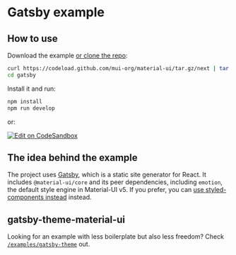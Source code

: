 # Gatsby example

## How to use

Download the example [or clone the repo](https://github.com/mui-org/material-ui):

```sh
curl https://codeload.github.com/mui-org/material-ui/tar.gz/next | tar -xz --strip=2  material-ui-next/examples/gatsby
cd gatsby
```

Install it and run:

```sh
npm install
npm run develop
```

or:

[![Edit on CodeSandbox](https://codesandbox.io/static/img/play-codesandbox.svg)](https://codesandbox.io/s/github/mui-org/material-ui/tree/master/examples/gatsby)

## The idea behind the example

The project uses [Gatsby](https://github.com/gatsbyjs/gatsby), which is a static site generator for React. It includes `@material-ui/core` and its peer dependencies, including `emotion`, the default style engine in Material-UI v5. If you prefer, you can [use styled-components instead](https://next.material-ui.com/guides/interoperability/#styled-components) instead.

## gatsby-theme-material-ui

Looking for an example with less boilerplate but also less freedom?
Check [`/examples/gatsby-theme`](https://github.com/mui-org/material-ui/tree/next/examples/gatsby-theme) out.
